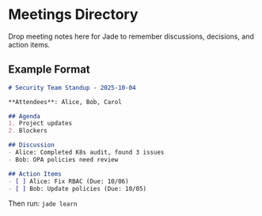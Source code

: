 # Meetings Directory

Drop meeting notes here for Jade to remember discussions, decisions, and action items.

## Example Format

```markdown
# Security Team Standup - 2025-10-04

**Attendees**: Alice, Bob, Carol

## Agenda
1. Project updates
2. Blockers

## Discussion
- Alice: Completed K8s audit, found 3 issues
- Bob: OPA policies need review

## Action Items
- [ ] Alice: Fix RBAC (Due: 10/06)
- [ ] Bob: Update policies (Due: 10/05)
```

Then run: `jade learn`
